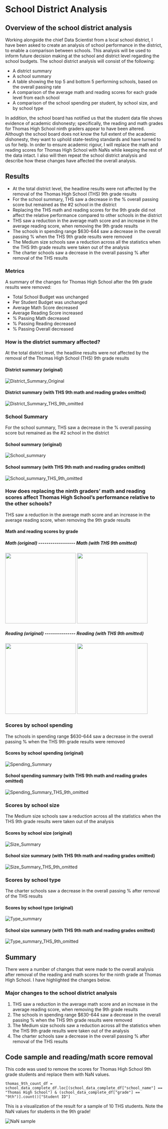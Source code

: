 # School District Analysis
## Overview of the school district analysis
Working alongside the chief Data Scientist from a local school district, I have been asked to create an analysis of school performance in the district, to enable a comparison between schools. This analysis will be used to inform future decision making at the school and district level regarding the school budgets. The school district analysis will consist of the following:

- A district summary
- A school summary
- A table showing the top 5 and bottom 5 performing schools, based on the overall passing rate
- A comparison of the average math and reading scores for each grade level from each school
- A comparison of the school spending per student, by school size, and by school type

In addition, the school board has notified us that the student data file shows evidence of academic dishonesty; specifically, the reading and math grades for Thomas High School ninth graders appear to have been altered. Although the school board does not know the full extent of the academic dishonesty, they want to uphold state-testing standards and have turned to us for help. In order to ensure academic rigour, I will replace the math and reading scores for Thomas High School with NaNs while keeping the rest of the data intact. I also will then repeat the school district analysis and describe how these changes have affected the overall analysis.
## Results
- At the total district level, the headline results were not affected by the removal of the Thomas High School (THS) 9th grade results
- For the school summary, THS saw a decrease in the % overall passing score but remained as the #2 school in the district
- Replacing the THS math and reading scores for the 9th grade did not affect the relative performance compared to other schools in the district
- THS saw a reduction in the average math score and an increase in the average reading score, when removing the 9th grade results
- The schools in spending range $630-644 saw a decrease in the overall passing % when the THS 9th grade results were removed
- The Medium size schools saw a reduction across all the statistics when the THS 9th grade results were taken out of the analysis
- The charter schools saw a decrease in the overall passing % after removal of the THS results
### Metrics
A summary of the changes for Thomas High School after the 9th grade results were removed:
- Total School Budget was unchanged
- Per Student Budget was unchanged
- Average Math Score decreased
- Average Reading Score increased
- % Passing Math decreased
- % Passing Reading decreased
- % Passing Overall decreased

### How is the district summary affected?
At the total district level, the headline results were not affected by the removal of the Thomas High School (THS) 9th grade results
#### District summary (original)
![District_Summary_Original](https://github.com/luke-c-newell/School_District_Analysis/blob/main/Resources/District_Summary_Original.png)
#### District summary (with THS 9th math and reading grades omitted)
![District_Summary_THS_9th_omitted](https://github.com/luke-c-newell/School_District_Analysis/blob/main/Resources/District_Summary_THS_9th_omitted.png)
### School Summary
For the school summary, THS saw a decrease in the % overall passing score but remained as the #2 school in the district
#### School summary (original)
![School_summary](https://github.com/luke-c-newell/School_District_Analysis/blob/main/Resources/School_summary.png)
#### School summary (with THS 9th math and reading grades omitted)
![School_summary_THS_9th_omitted](https://github.com/luke-c-newell/School_District_Analysis/blob/main/Resources/School_summary_THS_9th_omitted.png)
### How does replacing the ninth graders’ math and reading scores affect Thomas High School’s performance relative to the other schools?
THS saw a reduction in the average math score and an increase in the average reading score, when removing the 9th grade results
#### Math and reading scores by grade
##### Math (original) ------------------ Math (with THS 9th omitted)
<img src="https://github.com/luke-c-newell/School_District_Analysis/blob/main/Resources/Math_summary.png" width="225"/> <img src="https://github.com/luke-c-newell/School_District_Analysis/blob/main/Resources/Math_summary_THS_9th_omitted.png" width="225"/> 

##### Reading (original) --------------- Reading (with THS 9th omitted)
<img src="https://github.com/luke-c-newell/School_District_Analysis/blob/main/Resources/Reading_summary.png" width="225"/> <img src="https://github.com/luke-c-newell/School_District_Analysis/blob/main/Resources/Reading_summary_THS_9th_omitted.png" width="225"/> 

### Scores by school spending
The schools in spending range $630-644 saw a decrease in the overall passing % when the THS 9th grade results were removed
#### Scores by school spending (original)
![Spending_Summary](https://github.com/luke-c-newell/School_District_Analysis/blob/main/Resources/Spending_summary.png)
#### School spending summary (with THS 9th math and reading grades omitted)
![Spending_Summary_THS_9th_omitted](https://github.com/luke-c-newell/School_District_Analysis/blob/main/Resources/Spending_summary_THS_9th_omitted.png)
### Scores by school size
The Medium size schools saw a reduction across all the statistics when the THS 9th grade results were taken out of the analysis
#### Scores by school size (original)
![Size_Summary](https://github.com/luke-c-newell/School_District_Analysis/blob/main/Resources/Size_summary.png)
#### School size summary (with THS 9th math and reading grades omitted)
![Size_Summary_THS_9th_omitted](https://github.com/luke-c-newell/School_District_Analysis/blob/main/Resources/Size_summary_THS_9th_omitted.png)
### Scores by school type
The charter schools saw a decrease in the overall passing % after removal of the THS results
#### Scores by school type (original)
![Type_summary](https://github.com/luke-c-newell/School_District_Analysis/blob/main/Resources/Type_summary.png)
#### School size summary (with THS 9th math and reading grades omitted)
![Type_summary_THS_9th_omitted](https://github.com/luke-c-newell/School_District_Analysis/blob/main/Resources/Type_summary_THS_9th_omitted.png)
## Summary
There were a number of changes that were made to the overall analysis after removal of the reading and math scores for the ninth grade at Thomas High School. I have highlighted the changes below.
### Major changes to the school district analysis
1. THS saw a reduction in the average math score and an increase in the average reading score, when removing the 9th grade results
2. The schools in spending range $630-644 saw a decrease in the overall passing % when the THS 9th grade results were removed
3. The Medium size schools saw a reduction across all the statistics when the THS 9th grade results were taken out of the analysis
4. The charter schools saw a decrease in the overall passing % after removal of the THS results
## Code sample and reading/math score removal
This code was used to remove the scores for Thomas High School 9th grade students and replace them with NaN values.
```
thomas_9th_count_df = school_data_complete_df.loc[(school_data_complete_df["school_name"] == "Thomas High School") & (school_data_complete_df["grade"] == "9th")].count()["Student ID"] 
```
This is a visualization of the result for a sample of 10 THS students. Note the NaN values for students in the 9th grade!

![NaN sample](https://github.com/luke-c-newell/School_District_Analysis/blob/main/Resources/NaN_sample.png)